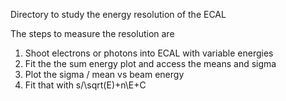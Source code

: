 Directory to study the energy resolution of the ECAL

The steps to measure the resolution are
1) Shoot electrons or photons into ECAL with variable energies 
2) Fit the the sum energy plot and access the means and sigma
3) Plot the sigma / mean vs beam energy
4) Fit that with s/\sqrt(E)+n\E+C
